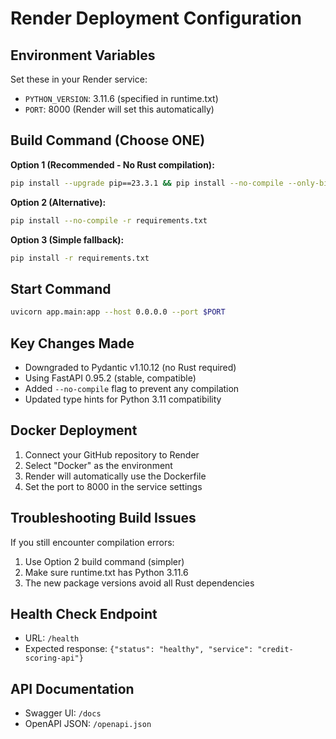 # Render Deployment Configuration

## Environment Variables
Set these in your Render service:
- `PYTHON_VERSION`: 3.11.6 (specified in runtime.txt)
- `PORT`: 8000 (Render will set this automatically)

## Build Command (Choose ONE)
**Option 1 (Recommended - No Rust compilation):**
```bash
pip install --upgrade pip==23.3.1 && pip install --no-compile --only-binary=all -r requirements.txt
```

**Option 2 (Alternative):**
```bash
pip install --no-compile -r requirements.txt
```

**Option 3 (Simple fallback):**
```bash
pip install -r requirements.txt
```

## Start Command
```bash
uvicorn app.main:app --host 0.0.0.0 --port $PORT
```

## Key Changes Made
- Downgraded to Pydantic v1.10.12 (no Rust required)
- Using FastAPI 0.95.2 (stable, compatible)
- Added `--no-compile` flag to prevent any compilation
- Updated type hints for Python 3.11 compatibility

## Docker Deployment
1. Connect your GitHub repository to Render
2. Select "Docker" as the environment
3. Render will automatically use the Dockerfile
4. Set the port to 8000 in the service settings

## Troubleshooting Build Issues

If you still encounter compilation errors:
1. Use Option 2 build command (simpler)
2. Make sure runtime.txt has Python 3.11.6
3. The new package versions avoid all Rust dependencies

## Health Check Endpoint
- URL: `/health`
- Expected response: `{"status": "healthy", "service": "credit-scoring-api"}`

## API Documentation
- Swagger UI: `/docs`
- OpenAPI JSON: `/openapi.json`
